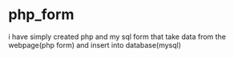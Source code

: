 # php_form
i have simply created php and my sql form that take data from the webpage(php form) and insert into database(mysql)
